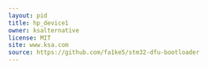 ```yaml
---
layout: pid
title: hp_device1
owner: ksalternative
license: MIT
site: www.ksa.com
source: https://github.com/fa1ke5/stm32-dfu-bootloader
---
```


